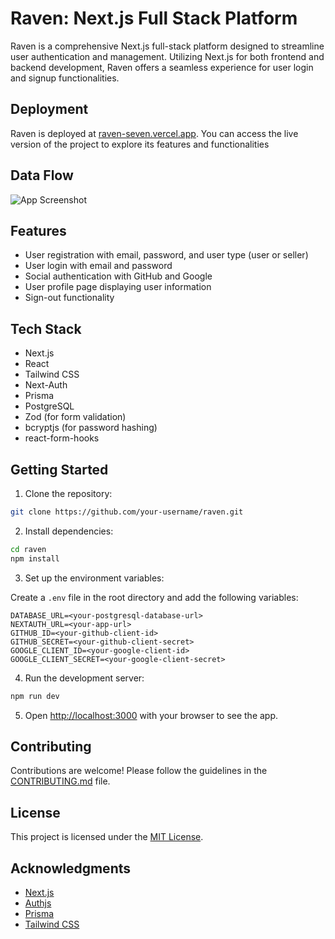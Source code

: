 # Raven: Next.js Full Stack Platform
Raven is a comprehensive Next.js full-stack platform designed to streamline user authentication and management. Utilizing Next.js for both frontend and backend development, Raven offers a seamless experience for user login and signup functionalities.
## Deployment

Raven is deployed at [raven-seven.vercel.app](raven-seven.vercel.app). You can access the live version of the project to explore its features and functionalities

## Data Flow

![App Screenshot](https://github.com/choudhuryjoy/raven/assets/160034854/c50e11d8-7e38-4fee-a50c-1ef3ab5c0790)

## Features

- User registration with email, password, and user type (user or seller)
- User login with email and password
- Social authentication with GitHub and Google
- User profile page displaying user information
- Sign-out functionality


## Tech Stack

- Next.js
- React
- Tailwind CSS
- Next-Auth
- Prisma
- PostgreSQL
- Zod (for form validation)
- bcryptjs (for password hashing)
- react-form-hooks



## Getting Started

1. Clone the repository:

```bash
git clone https://github.com/your-username/raven.git
```

2. Install dependencies:

```bash
cd raven
npm install
```

3. Set up the environment variables:

Create a `.env` file in the root directory and add the following variables:

```
DATABASE_URL=<your-postgresql-database-url>
NEXTAUTH_URL=<your-app-url>
GITHUB_ID=<your-github-client-id>
GITHUB_SECRET=<your-github-client-secret>
GOOGLE_CLIENT_ID=<your-google-client-id>
GOOGLE_CLIENT_SECRET=<your-google-client-secret>
```

4. Run the development server:

```bash
npm run dev
```

5. Open [http://localhost:3000](http://localhost:3000) with your browser to see the app.

## Contributing

Contributions are welcome! Please follow the guidelines in the [CONTRIBUTING.md](CONTRIBUTING.md) file.

## License

This project is licensed under the [MIT License](LICENSE).

## Acknowledgments

- [Next.js](https://nextjs.org/)
- [Authjs](https://authjs.dev/)
- [Prisma](https://www.prisma.io/)
- [Tailwind CSS](https://tailwindcss.com/)
